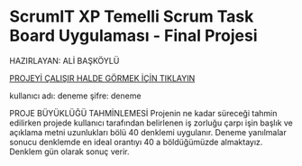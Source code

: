# ScrumIT XP Temelli Scrum Task Board Uygulaması - Final Projesi
HAZIRLAYAN: ALİ BAŞKÖYLÜ

[PROJEYİ ÇALIŞIR HALDE GÖRMEK İÇİN TIKLAYIN](https://ali-baskoylu.herokuapp.com/)

kullanıcı adı: deneme
şifre: deneme 

PROJE BÜYÜKLÜĞÜ TAHMİNLEMESİ
Projenin ne kadar süreceği tahmin edilirken projede kullanıcı tarafından belirlenen iş zorluğu çarpı işin başlık ve açıklama metni uzunlukları bölü 40 denklemi uygulanır. Deneme yanılmalar sonucu denklemde en ideal orantıyı 40 a böldüğümüzde almaktayız. Denklem gün olarak sonuç verir.

